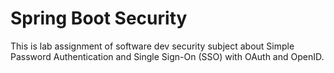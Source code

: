 # Spring Boot Security
This is lab assignment of software dev security subject about Simple Password Authentication and Single Sign-On (SSO) with OAuth and OpenID.
